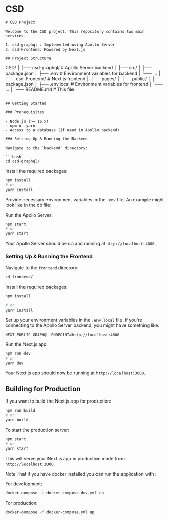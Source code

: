 # CSD
```
# CSD Project

Welcome to the CSD project. This repository contains two main services:

1. csd-graphql : Implemented using Apollo Server
2. csd-Frontend: Powered by Next.js

## Project Structure

```
CSD/
│
├── csd-graphql/              # Apollo Server backend
│   ├── src/
│   ├── package.json
│   ├── .env              # Environment variables for backend
│   └── ...
│
├── csd-Frontend/             # Next.js frontend
│   ├── pages/
│   ├── public/
│   ├── package.json
│   ├── .env.local        # Environment variables for frontend
│   └── ...
│
└── README.md             # This file
```

## Getting Started

### Prerequisites

- Node.js (>= 16.x)
- npm or yarn
- Access to a database (if used in Apollo backend)

### Setting Up & Running the Backend

Navigate to the `backend` directory:

```bash
cd csd-graphql/
```

Install the required packages:

```bash
npm install
# or
yarn install
```

Provide necessary environment variables in the `.env` file. An example might look like in the db file:



Run the Apollo Server:

```bash
npm start
# or
yarn start
```

Your Apollo Server should be up and running at `http://localhost:4000`.

### Setting Up & Running the Frontend

Navigate to the `frontend` directory:

```bash
cd frontend/
```

Install the required packages:

```bash
npm install
```

```bash
# or
yarn install
```

Set up your environment variables in the `.env.local` file. If you're connecting to the Apollo Server backend, you might have something like:

```
NEXT_PUBLIC_GRAPHQL_ENDPOINT=http://localhost:4000
```

Run the Next.js app:

```bash
npm run dev
# or
yarn dev
```

Your Next.js app should now be running at `http://localhost:3000`.

## Building for Production

If you want to build the Next.js app for production:

```bash
npm run build
# or
yarn build
```

To start the production server:

```bash
npm start
# or
yarn start
```

This will serve your Next.js app in production mode from `http://localhost:3000`.

Note That if you have docker installed you can run the application with :


For development:

```bash
docker-compose -f docker-compose-dev.yml up
```

For production:

```bash
docker-compose -f docker-compose.yml up
```


```
